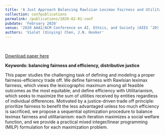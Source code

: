 ```yaml
---
title: 'A Just Approach Balancing Rawlsian Leximax Fairness and Utilitarianism'
collection: confpublications
permalink: /publications/2020-02-01-conf
pubdate: 'February 2020'
venue: '2020 AAAI/ACM Conference on AI, Ethics, and Society (AIES ’20)'
authors: 'Violet (Xinying) Chen, J.N. Hooker'
---
```


<br/>

[Download paper here](http://vxychen.github.io/files/CEU-AIES21.pdf)

**Keywords: balancing fairness and efficiency, distributive justice**

This paper studies the challenging task of defining and modeling a proper fairness-efficiency trade off. We define fairness with Rawlsian leximax fairness, which views the lexicographic maximum among all feasible outcomes as the most equitable; and define efficiency with Utilitarianism, which seeks to maximize the sum of utilities received by entities regardless of individual differences. Motivated by a justice-driven trade off principle: prioritize fairness to benefit the less advantaged unless too much efficiency is sacrificed, we propose a sequential optimization procedure to balance leximax fairness and utilitarianism: each iteration maximizes a social welfare function, and we provide a practical mixed integer/linear programming (MILP) formulation for each maximization problem.
